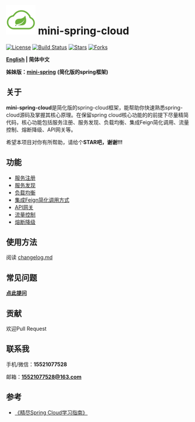 # <img src="assets/spring-cloud.png" width="80" height="80"> mini-spring-cloud
[![License](https://img.shields.io/badge/license-license-blue)](https://github.com/DerekYRC/mini-spring-cloud)
[![Build Status](https://img.shields.io/badge/build-passing-brightgreen)](https://github.com/DerekYRC/mini-spring-cloud)
[![Stars](https://img.shields.io/github/stars/DerekYRC/mini-spring-cloud)](https://img.shields.io/github/stars/DerekYRC/mini-spring-cloud)
[![Forks](https://img.shields.io/github/forks/DerekYRC/mini-spring-cloud)](https://img.shields.io/github/forks/DerekYRC/mini-spring-cloud)

**[English](./README_en.md) | 简体中文**

**姊妹版：**[**mini-spring**](https://github.com/DerekYRC/mini-spring) **(简化版的spring框架)**

## 关于
**mini-spring-cloud**是简化版的spring-cloud框架，能帮助你快速熟悉spring-cloud源码及掌握其核心原理。在保留spring cloud核心功能的的前提下尽量精简代码，核心功能包括服务注册、服务发现、负载均衡、集成Feign简化调用、流量控制、熔断降级、API网关等。

希望本项目对你有所帮助，请给个**STAR吧，谢谢!!!**

## 功能
* [服务注册](https://github.com/DerekYRC/mini-spring-cloud/blob/main/changelog.md#服务注册)
* [服务发现](https://github.com/DerekYRC/mini-spring-cloud/blob/main/changelog.md#服务发现)
* [负载均衡](https://github.com/DerekYRC/mini-spring-cloud/blob/main/changelog.md#集成ribbon实现客户端负载均衡)
* [集成Feign简化调用方式](https://github.com/DerekYRC/mini-spring-cloud/blob/main/changelog.md#集成Feign简化调用方式)
* [API网关](https://github.com/DerekYRC/mini-spring-cloud/blob/main/changelog.md#API网关)
* [流量控制]()
* [熔断降级]()

## 使用方法
阅读 [changelog.md](https://github.com/DerekYRC/mini-spring-cloud/blob/main/changelog.md)

## 常见问题
[**点此提问**](https://github.com/DerekYRC/mini-spring-cloud/issues/1)

## 贡献
欢迎Pull Request

## 联系我
手机/微信：**15521077528**

邮箱：**15521077528@163.com**

## 参考
- [《精尽Spring Cloud学习指南》](http://svip.iocoder.cn/Spring-Cloud/tutorials/)